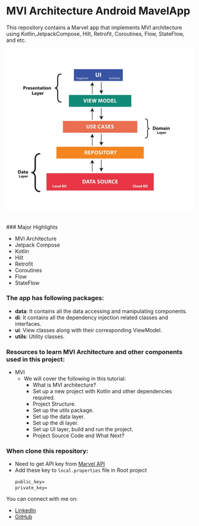 # MVI Architecture Android MavelApp

This repository contains a Marvel app that implements MVI architecture using Kotlin,JetpackCompose, Hilt,
Retrofit, Coroutines, Flow, StateFlow, and etc.
<p align="center">
  <img src="https://github.com/youssefshaaban/MarvelApp/blob/main/design-architecture.jpg">
</p>
<br>
### Major Highlights

- MVI Architecture
- Jetpack Compose
- Kotlin
- Hilt
- Retrofit
- Coroutines
- Flow
- StateFlow

### The app has following packages:

- **data**: It contains all the data accessing and manipulating components.
- **di**: It contains all the dependency injection related classes and interfaces.
- **ui**: View classes along with their corresponding ViewModel.
- **utils**: Utility classes.

### Resources to learn MVI Architecture and other components used in this project:

- MVI
    - We will cover the following in this tutorial:
        - What is MVI architecture?
        - Set up a new project with Kotlin and other dependencies required.
        - Project Structure.
        - Set up the utils package.
        - Set up the data layer.
        - Set up the di layer.
        - Set up UI layer, build and run the project.
        - Project Source Code and What Next?
### When clone this repository:
   - Need to get API key from [Marvel API](http://developer.marvel.com/)
   - Add these key to `local.properties` file in Root project
       ```
       public_key=
       private_key=
       ```

You can connect with me on:
- [LinkedIn](https://www.linkedin.com/in/yousef-shaaban-09b478b7/)
- [GitHub](https://github.com/youssefshaaban)

